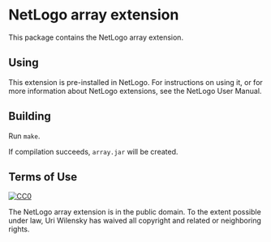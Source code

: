 # NetLogo array extension

This package contains the NetLogo array extension.

## Using

This extension is pre-installed in NetLogo. For instructions on using it, or for more information about NetLogo extensions, see the NetLogo User Manual.

## Building

Run `make`.

If compilation succeeds, `array.jar` will be created.

## Terms of Use

[![CC0](http://i.creativecommons.org/p/zero/1.0/88x31.png)](http://creativecommons.org/publicdomain/zero/1.0/)

The NetLogo array extension is in the public domain.  To the extent possible under law, Uri Wilensky has waived all copyright and related or neighboring rights.
